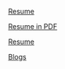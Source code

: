 [Resume](resume.html)

[Resume in PDF](Quang's%20Resume.pdf)

[Resume](https://github.com/aderayevans/aderayevans.github.io/blob/master/Quang's%20Resume.pdf)

[Blogs](blogs)
